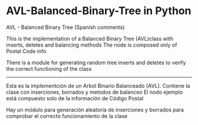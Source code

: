 # AVL-Balanced-Binary-Tree in Python
AVL - Balanced Binary Tree (Spanish comments)

This is the implementation of a Balanced Binary Tree (AVL)class with inserts, deletes and balancing methods
The node is composed only of Postal Code info

There is a module for generating random tree inserts and deletes to verify the correct functioning of the class


___________________


Esta es la implementción de un Arbol Binario Balanceado (AVL). Contiene la clase con inserciones, borrados y metodos de balanceo
El nodo ejemplo está compuesto solo de la información de Código Postal

Hay un módulo para generación aleatoria de inserciones y borrados para comprobar el correcto funcionamiento de la clase

